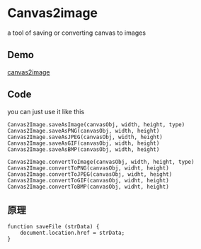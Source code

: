 # Canvas2image #
a tool of saving or converting canvas to images

## Demo ##
[canvas2image](http://hongru.github.com/proj/canvas2image/index.html)

## Code ##
you can just use it like this

    Canvas2Image.saveAsImage(canvasObj, width, height, type)
    Canvas2Image.saveAsPNG(canvasObj, width, height)
    Canvas2Image.saveAsJPEG(canvasObj, width, height)
    Canvas2Image.saveAsGIF(canvasObj, width, height)
    Canvas2Image.saveAsBMP(canvasObj, width, height)
    
    Canvas2Image.convertToImage(canvasObj, width, height, type)
    Canvas2Image.convertToPNG(canvasObj, widht, height)
    Canvas2Image.convertToJPEG(canvasObj, widht, height)
    Canvas2Image.convertToGIF(canvasObj, widht, height)
    Canvas2Image.convertToBMP(canvasObj, widht, height)
    
    
    
## 原理

    function saveFile (strData) {
		document.location.href = strData;
	}
